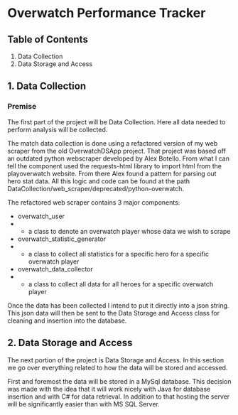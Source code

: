 # Overwatch Performance Tracker

## Table of Contents

1. Data Collection
2. Data Storage and Access

## 1. Data Collection

### Premise

The first part of the project will be Data Collection. Here all data needed to perform analysis will be collected.

The match data collection is done using a refactored version of my web scraper from the old OverwatchDSApp project. That project was based off an outdated python webscraper developed by Alex Botello. From what I can tell the component used the requests-html library to import html from the playoverwatch website. From there Alex found a pattern for parsing out hero stat data. All this logic and code can be found at the path DataCollection/web_scraper/deprecated/python-overwatch. 

The refactored web scraper contains 3 major components:
- overwatch_user
- - a class to denote an overwatch player whose data we wish to scrape
- overwatch_statistic_generator
- - a class to collect all statistics for a specific hero for a specific overwatch player
- overwatch_data_collector
- - a class to collect all data for all heroes for a specific overwatch player

Once the data has been collected I intend to put it directly into a json string. This json data will then be sent to the Data Storage and Access class for cleaning and insertion into the database.

## 2. Data Storage and Access

The next portion of the project is Data Storage and Access. In this section we go over everything related to how the data will be stored and accessed.

First and foremost the data will be stored in a MySql database. This decision was made with the idea that it will work nicely with Java for database insertion and with C# for data retrieval. In addition to that hosting the server will be significantly easier than with MS SQL Server.
